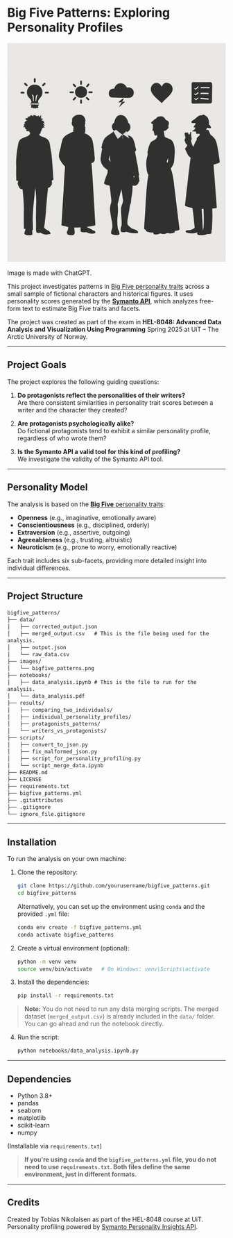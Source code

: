 # Big Five Patterns: Exploring Personality Profiles

<p align="center">
  <img src="images/bigfive_patterns.png" alt="Big Five Patterns Overview" width="600"/>
</p>
Image is made with ChatGPT.

This project investigates patterns in [Big Five personality traits](https://en.wikipedia.org/wiki/Big_Five_personality_traits) across a small sample of fictional characters and historical figures. It uses personality scores generated by the [**Symanto API**](https://rapidapi.com/symanto-symanto-default/api/big-five-personality-insights), which analyzes free-form text to estimate Big Five traits and facets.

The project was created as part of the exam in **HEL-8048: Advanced Data Analysis and Visualization Using Programming** Spring 2025 at UiT – The Arctic University of Norway.

---

## Project Goals

The project explores the following guiding questions:

1. **Do protagonists reflect the personalities of their writers?**  
   Are there consistent similarities in personality trait scores between a writer and the character they created?

2. **Are protagonists psychologically alike?**  
   Do fictional protagonists tend to exhibit a similar personality profile, regardless of who wrote them?

3. **Is the Symanto API a valid tool for this kind of profiling?**  
   We investigate the validity of the Symanto API tool.

---

## Personality Model

The analysis is based on the [**Big Five** personality traits](https://en.wikipedia.org/wiki/Big_Five_personality_traits):
- **Openness** (e.g., imaginative, emotionally aware)
- **Conscientiousness** (e.g., disciplined, orderly)
- **Extraversion** (e.g., assertive, outgoing)
- **Agreeableness** (e.g., trusting, altruistic)
- **Neuroticism** (e.g., prone to worry, emotionally reactive)

Each trait includes six sub-facets, providing more detailed insight into individual differences.

---

## Project Structure

```
bigfive_patterns/
├── data/
│   ├── corrected_output.json
│   ├── merged_output.csv   # This is the file being used for the analysis.
│   ├── output.json
│   └── raw_data.csv
├── images/
│   └── bigfive_patterns.png
├── notebooks/
│   ├── data_analysis.ipynb # This is the file to run for the analysis.
│   └── data_analysis.pdf
├── results/
│   ├── comparing_two_individuals/
│   ├── individual_personality_profiles/
│   ├── protagonists_patterns/
│   └── writers_vs_protagonists/
├── scripts/
│   ├── convert_to_json.py
│   ├── fix_malformed_json.py
│   ├── script_for_personality_profiling.py
│   └── script_merge_data.ipynb
├── README.md
├── LICENSE
├── requirements.txt
├── bigfive_patterns.yml
├── .gitattributes
├── .gitignore
└── ignore_file.gitignore
```

---

## Installation

To run the analysis on your own machine:

1. Clone the repository:
   ```bash
   git clone https://github.com/yourusername/bigfive_patterns.git
   cd bigfive_patterns
   ```

   Alternatively, you can set up the environment using `conda` and the provided `.yml` file:

   ```bash
   conda env create -f bigfive_patterns.yml
   conda activate bigfive_patterns
   ```

2. Create a virtual environment (optional):
   ```bash
   python -m venv venv
   source venv/bin/activate   # On Windows: venv\Scripts\activate
   ```

3. Install the dependencies:
   ```bash
   pip install -r requirements.txt
   ```

> **Note:** You do not need to run any data merging scripts. The merged dataset (`merged_output.csv`) is already included in the `data/` folder. You can go ahead and run the notebook directly.

4. Run the script:
   ```bash
   python notebooks/data_analysis.ipynb.py
   ```

---

## Dependencies

- Python 3.8+
- pandas
- seaborn
- matplotlib
- scikit-learn
- numpy

(Installable via `requirements.txt`)

> **If you're using `conda` and the `bigfive_patterns.yml` file, you do not need to use `requirements.txt`. Both files define the same environment, just in different formats.**

---

## Credits

Created by Tobias Nikolaisen as part of the HEL-8048 course at UiT.  
Personality profiling powered by [Symanto Personality Insights API](https://rapidapi.com/symanto-symanto-default/api/big-five-personality-insights).